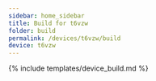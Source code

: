 ```yaml
---
sidebar: home_sidebar
title: Build for t6vzw
folder: build
permalink: /devices/t6vzw/build
device: t6vzw
---
```

{% include templates/device_build.md %}
